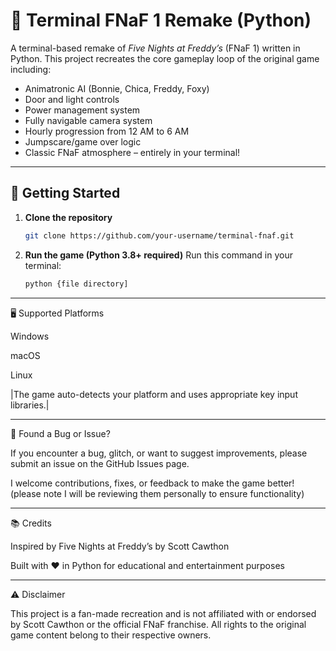 # 🐻 Terminal FNaF 1 Remake (Python)

A terminal-based remake of *Five Nights at Freddy’s* (FNaF 1) written in Python. This project recreates the core gameplay loop of the original game including:

- Animatronic AI (Bonnie, Chica, Freddy, Foxy)
- Door and light controls
- Power management system
- Fully navigable camera system
- Hourly progression from 12 AM to 6 AM
- Jumpscare/game over logic
- Classic FNaF atmosphere – entirely in your terminal!

---

## 🚀 Getting Started

1. **Clone the repository**
   ```bash
   git clone https://github.com/your-username/terminal-fnaf.git
   
2. **Run the game (Python 3.8+ required)**
   Run this command in your terminal:
   ```bash
   python {file directory]
---

🖥 Supported Platforms

Windows

macOS

Linux

|The game auto-detects your platform and uses appropriate key input libraries.|

---

🐞 Found a Bug or Issue?

If you encounter a bug, glitch, or want to suggest improvements, please submit an issue on the GitHub Issues page.

I welcome contributions, fixes, or feedback to make the game better! (please note I will be reviewing them personally to ensure functionality)

---

📚 Credits

Inspired by Five Nights at Freddy’s by Scott Cawthon

Built with ❤️ in Python for educational and entertainment purposes

---

⚠️ Disclaimer

This project is a fan-made recreation and is not affiliated with or endorsed by Scott Cawthon or the official FNaF franchise. All rights to the original game content belong to their respective owners.
